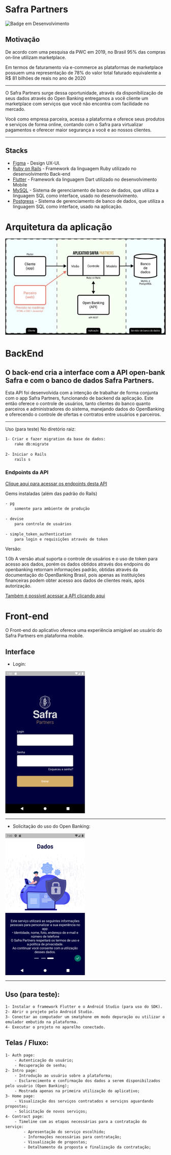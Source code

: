# Safra Partners 

![Badge em Desenvolvimento](http://img.shields.io/static/v1?label=STATUS&message=EM%20DESENVOLVIMENTO&color=GREEN&style=for-the-badge)

## Motivação 
De acordo com uma pesquisa da PWC em 2019, no Brasil 95% das compras on-line utilizam marketplace.

Em termos de faturamento via e-commerce as plataformas de marketplace possuem uma representação de 78% do valor total faturado equivalente a R$ 81 bilhões de reais no ano de 2020

---

O Safra Partners surge dessa oportunidade, através da disponibilização de seus dados através do Open Banking entregamos a você cliente um marketplace com serviços que você não encontra com facilidade no mercado. 

Você como empresa parceira, acessa a plataforma e oferece seus produtos e serviços de forma online, contando com o Safra para virtualizar pagamentos e oferecer maior segurança a você e ao nossos clientes. 

---

## Stacks
* [Figma](https://www.figma.com/) - Design UX-UI.
* [Ruby on Rails](https://rubyonrails.org/) - Framework da linguagem Ruby utilizado no desenvolvimento Back-end 
* [Flutter](https://vuejs.org/) - Framework da linguagem Dart utilizado no desenvolvimento Mobile
* [MySQL](https://www.mysql.com/) - Sistema de gerenciamento de banco de dados, que utiliza a linguagem SQL como interface, usado no desenvolvimento. 
* [Postgress](https://www.postgresql.org/) - Sistema de gerenciamento de banco de dados, que utiliza a linguagem SQL como interface, usado na aplicação. 

# Arquitetura da aplicação

<div align="center">
<img src="https://raw.githubusercontent.com/matgermano/Hackaton_Safra2022/main/arquitetura.JPG" width="600">
</div>    


# BackEnd

O back-end cria a interface com a API open-bank Safra e com o banco de dados Safra Partners.
---

Esta API foi desenvolvida com a intenção de trabalhar de forma conjunta com o app Safra Partners, funcionando de backend da aplicação. Este então oferece o controle de usuários, tanto clientes do banco quanto parceiros e administradores do sistema, manejando dados do OpenBanking e oferecendo o controle de ofertas e contratos entre usuários e parceiros.

---
	
Uso (para teste) No diretório raiz:

	1- Criar e fazer migration da base de dados:
		rake db:migrate

    2- Iniciar o Rails
        rails s
	

### Endpoints da API

[Clique aqui para acessar os endpoints desta API](https://app.getpostman.com/join-team?invite_code=07290794c7e168fef1e5c2dafe30c9a6&target_code=d4579371b43ad35fef8eb87f20a710d4)

Gems instaladas (além das padrão do Rails)

	- pg 
        somente para ambiente de produção
	
	- devise
        para controle de usuários
	
	- simple_token_authentication 
        para login e requisições através de token

Versão:

1.0b A versão atual suporta o controle de usuários e o uso de token para acesso aos dados, porém os dados obtidos através dos endpoins do openbanking retornam
informações padrão, obtidas através da documentação do OpenBanking Brasil, pois apenas as instituições financeiras podem obter acesso aos dados de clientes reais,     após autorização.
    
[Também é possível acessar a API clicando aqui](https://safrapartners-backend-producti.herokuapp.com/)
    
# Front-end

O Front-end do aplicativo oferece uma experiência amigável ao usuário do Safra Partners em plataforma mobile. 

## Interface

- Login:

<div>
<img src="https://raw.githubusercontent.com/matgermano/Hackaton_Safra2022/main/login.png" width="250">
</div>    

---

- Solicitação do uso do Open Banking:
<div>
<img src="https://raw.githubusercontent.com/matgermano/Hackaton_Safra2022/main/opbank.png" width="250">
</div>    

---

## Uso (para teste):
	1- Instalar o framework Flutter e o Android Studio (para uso do SDK).
	2- Abrir o projeto pelo Android Studio.
	3- Conectar ao computador um smatphone em modo depuração ou utilizar o emulador embutido na plataforma.
	4- Executar o projeto no aparelho conectado.
	
## Telas / Fluxo:
	1- Auth page:
		- Autenticação do usuário;
		- Recuperação de senha;
	2- Intro page:
		- Introdução ao usuário sobre a plataforma;
		- Esclarecimento e confirmação dos dados a serem disponibilzados pelo usuário (Open Banking);
		- Mostrada apenas na primeira utilização do aplicativo;
	3- Home page:
		- Visualização dos serviços contratados e serviços aguardando propostas;
		- Solicitação de novos serviços;
	4- Contract page:
		- Timeline com as etapas necessárias para a contratação do serviço:
			- Apresentação do serviço escolhido;
			- Informações necessárias para contratação;
			- Visualização de propostas;
			- Detalhamento da proposta e finalização da contratação;
